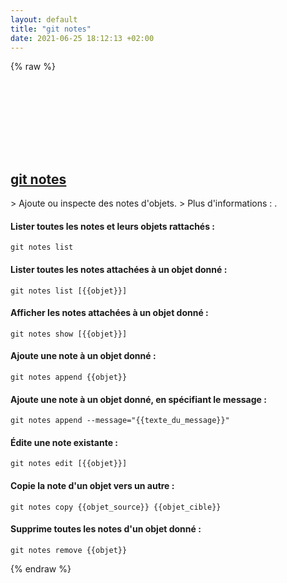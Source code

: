 ```yaml
---
layout: default
title: "git notes"
date: 2021-06-25 18:12:13 +02:00
---
```

{% raw %}
<h2 id="git-notes">
  <a href="/fr/common/git-notes.html">git notes</a> <a href="#git-notes"><svg class="icon">
    <use href="/assets/images/unicode_sprite.svg#link" />
  </svg></a>
</h2>
> Ajoute ou inspecte des notes d'objets.
> Plus d'informations : <https://git-scm.com/docs/git-notes>.

#### Lister toutes les notes et leurs objets rattachés :
```shell
git notes list
```
#### Lister toutes les notes attachées à un objet donné :
```shell
git notes list [{{objet}}]
```
#### Afficher les notes attachées à un objet donné :
```shell
git notes show [{{objet}}]
```
#### Ajoute une note à un objet donné :
```shell
git notes append {{objet}}
```
#### Ajoute une note à un objet donné, en spécifiant le message :
```shell
git notes append --message="{{texte_du_message}}"
```
#### Édite une note existante :
```shell
git notes edit [{{objet}}]
```
#### Copie la note d'un objet vers un autre :
```shell
git notes copy {{objet_source}} {{objet_cible}}
```
#### Supprime toutes les notes d'un objet donné :
```shell
git notes remove {{objet}}
```
{% endraw %}